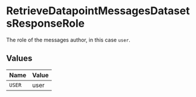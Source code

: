 # RetrieveDatapointMessagesDatasetsResponseRole

The role of the messages author, in this case `user`.


## Values

| Name   | Value  |
| ------ | ------ |
| `USER` | user   |